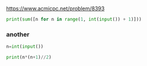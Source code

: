https://www.acmicpc.net/problem/8393

```python
print(sum([n for n in range(1, int(input()) + 1)]))
```





### another

```python
n=int(input())

print(n*(n+1)//2)
```

